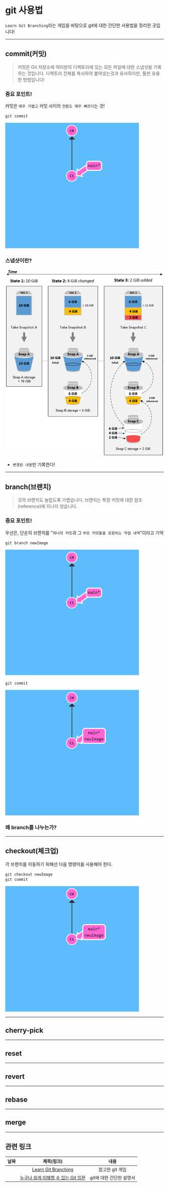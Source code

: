 # git 사용법
`Learn Git Branching`라는 게임을 바탕으로 git에 대한 간단한 사용법을 정리한 곳입니다!
***
## commit(커밋)
> 커밋은 Git 저장소에 여러분의 디렉토리에 있는 모든 파일에 대한 스냅샷을 기록하는 것입니다. 디렉토리 전체를 복사하여 붙여넣는것과 유사하지만, 훨씬 유용한 방법입니다!
### 중요 포인트!
커밋은 `매우 가볍고` 커밋 사이의 `전환도 매우 빠르다`는 것!
```
git commit
```
![git_commit](img/git_commit.gif)
### 스냅샷이란?
![snapshot](img/snapshot.png)
* `변경된 내용`만 기록한다!
***
## branch(브랜치)
> 깃의 브랜치도 놀랍도록 가볍습니다. 브랜치는 특정 커밋에 대한 참조(reference)에 지나지 않습니다.
### 중요 포인트!
우선은, 단순히 브랜치를 "`하나의 커밋`과 그 `부모 커밋들을 포함하는 작업 내역`"이라고 기억
```
git branch newImage
```
![git_branch](img/git_branch.gif)
```
git commit
```
![git_branch_commit](img/git_branch_commit.gif)
### 왜 branch를 나누는가?

***
## checkout(체크업)
각 브랜치를 이동하기 위해선 다음 명령어를 사용해야 한다.
```
git checkout newImage
git commit
```
![git_checkout](img/git_branch_commit.gif)
***
## cherry-pick
***
## reset
***
## revert
***
## rebase
***
## merge
***
## 관련 링크
|날짜|제목(링크)|내용|
|:-:|:-:|:-:|
||[Learn Git Branching](https://learngitbranching.js.org/?locale=ko)|참고한 git 게임|
||[누구나 쉽게 이해할 수 있는 Git 입문](https://backlog.com/git-tutorial/kr/stepup/stepup1_1.html)|git에 대한 간단한 설명서